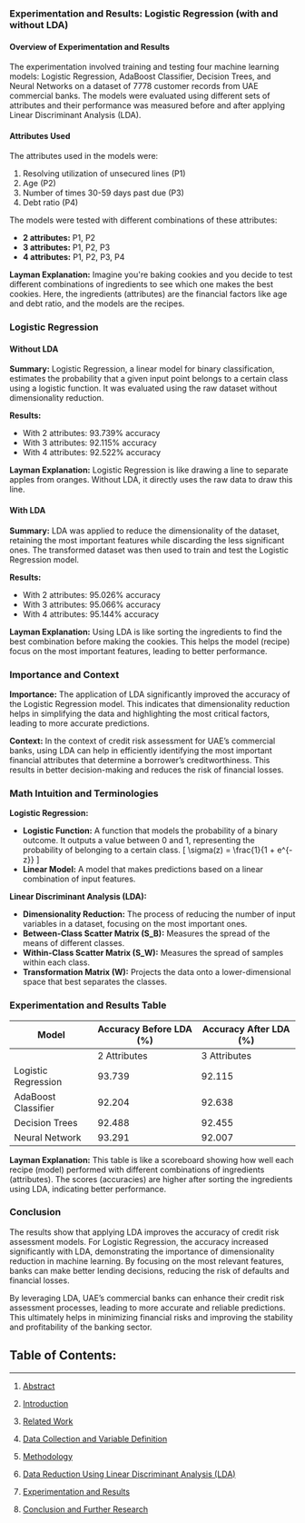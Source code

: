 ### Experimentation and Results: Logistic Regression (with and without LDA)

#### Overview of Experimentation and Results

The experimentation involved training and testing four machine learning models: Logistic Regression, AdaBoost Classifier, Decision Trees, and Neural Networks on a dataset of 7778 customer records from UAE commercial banks. The models were evaluated using different sets of attributes and their performance was measured before and after applying Linear Discriminant Analysis (LDA).

#### Attributes Used

The attributes used in the models were:
1. Resolving utilization of unsecured lines (P1)
2. Age (P2)
3. Number of times 30-59 days past due (P3)
4. Debt ratio (P4)

The models were tested with different combinations of these attributes:
- **2 attributes:** P1, P2
- **3 attributes:** P1, P2, P3
- **4 attributes:** P1, P2, P3, P4

**Layman Explanation:**
Imagine you're baking cookies and you decide to test different combinations of ingredients to see which one makes the best cookies. Here, the ingredients (attributes) are the financial factors like age and debt ratio, and the models are the recipes.

### Logistic Regression

#### Without LDA

**Summary:**
Logistic Regression, a linear model for binary classification, estimates the probability that a given input point belongs to a certain class using a logistic function. It was evaluated using the raw dataset without dimensionality reduction.

**Results:**
- With 2 attributes: 93.739% accuracy
- With 3 attributes: 92.115% accuracy
- With 4 attributes: 92.522% accuracy

**Layman Explanation:**
Logistic Regression is like drawing a line to separate apples from oranges. Without LDA, it directly uses the raw data to draw this line.

#### With LDA

**Summary:**
LDA was applied to reduce the dimensionality of the dataset, retaining the most important features while discarding the less significant ones. The transformed dataset was then used to train and test the Logistic Regression model.

**Results:**
- With 2 attributes: 95.026% accuracy
- With 3 attributes: 95.066% accuracy
- With 4 attributes: 95.144% accuracy

**Layman Explanation:**
Using LDA is like sorting the ingredients to find the best combination before making the cookies. This helps the model (recipe) focus on the most important features, leading to better performance.

### Importance and Context

**Importance:**
The application of LDA significantly improved the accuracy of the Logistic Regression model. This indicates that dimensionality reduction helps in simplifying the data and highlighting the most critical factors, leading to more accurate predictions.

**Context:**
In the context of credit risk assessment for UAE’s commercial banks, using LDA can help in efficiently identifying the most important financial attributes that determine a borrower’s creditworthiness. This results in better decision-making and reduces the risk of financial losses.

### Math Intuition and Terminologies

**Logistic Regression:**
- **Logistic Function:** A function that models the probability of a binary outcome. It outputs a value between 0 and 1, representing the probability of belonging to a certain class.
\[ \sigma(z) = \frac{1}{1 + e^{-z}} \]
- **Linear Model:** A model that makes predictions based on a linear combination of input features.

**Linear Discriminant Analysis (LDA):**
- **Dimensionality Reduction:** The process of reducing the number of input variables in a dataset, focusing on the most important ones.
- **Between-Class Scatter Matrix (S_B):** Measures the spread of the means of different classes.
- **Within-Class Scatter Matrix (S_W):** Measures the spread of samples within each class.
- **Transformation Matrix (W):** Projects the data onto a lower-dimensional space that best separates the classes.

### Experimentation and Results Table

| Model                | Accuracy Before LDA (%) | Accuracy After LDA (%) |
|----------------------|--------------------------|-------------------------|
|                      | 2 Attributes  | 3 Attributes  | 4 Attributes  | 2 Attributes  | 3 Attributes  | 4 Attributes  |
| Logistic Regression  | 93.739        | 92.115        | 92.522        | 95.026        | 95.066        | 95.144        |
| AdaBoost Classifier  | 92.204        | 92.638        | 93.154        | 95.009        | 95.023        | 95.200        |
| Decision Trees       | 92.488        | 92.455        | 93.451        | 94.921        | 94.918        | 95.042        |
| Neural Network       | 93.291        | 92.007        | 93.633        | 94.985        | 94.999        | 95.186        |

**Layman Explanation:**
This table is like a scoreboard showing how well each recipe (model) performed with different combinations of ingredients (attributes). The scores (accuracies) are higher after sorting the ingredients using LDA, indicating better performance.

### Conclusion

The results show that applying LDA improves the accuracy of credit risk assessment models. For Logistic Regression, the accuracy increased significantly with LDA, demonstrating the importance of dimensionality reduction in machine learning. By focusing on the most relevant features, banks can make better lending decisions, reducing the risk of defaults and financial losses.

By leveraging LDA, UAE’s commercial banks can enhance their credit risk assessment processes, leading to more accurate and reliable predictions. This ultimately helps in minimizing financial risks and improving the stability and profitability of the banking sector.

## **Table of Contents:**
---
1. [Abstract](https://github.com/aditya-saxena-7/Credit-Risk-Assessment-Model-for-UAE-s-Commercial-Banks-A-Machine-Learning-Approach)
   
2. [Introduction](https://github.com/aditya-saxena-7/Credit-Risk-Assessment-Model-for-UAE-s-Commercial-Banks-A-Machine-Learning-Approach/blob/main/Introduction.md) 

4. [Related Work](https://github.com/aditya-saxena-7/Credit-Risk-Assessment-Model-for-UAE-s-Commercial-Banks-A-Machine-Learning-Approach/blob/main/Related%20Work.md) 

5. [Data Collection and Variable Definition](https://github.com/aditya-saxena-7/Credit-Risk-Assessment-Model-for-UAE-s-Commercial-Banks-A-Machine-Learning-Approach/blob/main/Data%20Collection%20and%20Variable%20Definition.md) 

6. [Methodology](https://github.com/aditya-saxena-7/Credit-Risk-Assessment-Model-for-UAE-s-Commercial-Banks-A-Machine-Learning-Approach/blob/main/Methodology.md)

7. [Data Reduction Using Linear Discriminant Analysis (LDA)](https://github.com/aditya-saxena-7/Credit-Risk-Assessment-Model-for-UAE-s-Commercial-Banks-A-Machine-Learning-Approach/blob/main/Data%20Reduction%20Using%20Linear%20Discriminant%20Analysis%20(LDA).md)

8. [Experimentation and Results](https://github.com/aditya-saxena-7/Credit-Risk-Assessment-Model-for-UAE-s-Commercial-Banks-A-Machine-Learning-Approach/blob/main/Experimentation%20and%20Results.md)

9. [Conclusion and Further Research](https://github.com/aditya-saxena-7/Credit-Risk-Assessment-Model-for-UAE-s-Commercial-Banks-A-Machine-Learning-Approach/blob/main/Conclusion%20and%20Further%20Research.md)
